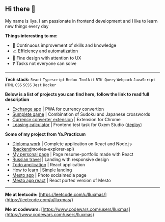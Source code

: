 ## Hi there 👋 

My name is Ilya. I am passionate in frontend development and I like to learn new things every day

**Things interesting to me:**

- :repeat: Continuous improvement of skills and knowledge
- :chart_with_upwards_trend: Efficiency and automatization
- :apple: Fine design with attention to UX 
- :question: Tasks not everyone can solve <!--`( )`-->

***
**Tech stack:** `React` `Typescript` `Redux-Toolkit` `RTK Query` `Webpack` `JavaScript` `HTML` `CSS` `SCSS` `Jest` `Docker`

**Below is a list of projects you can find here, follow the link to read full description**

- [Exchange app](https://github.com/Iluxmas/pwa-currency-converter) | PWA for currency convertion
- [Sumplete game](https://github.com/Iluxmas/sumplete) | Combination of Sudoku and Japanese crosswords
- [Currency converter extension](https://github.com/Iluxmas/currency-extension-typescript) | Extension for Chrome
- [Leasing calculator](https://github.com/Iluxmas/test_task_301023) | Frontend test task for Oxem Studio ([deploy](https://test-task-301023.vercel.app/))

**Some of my project from Ya.Practicum**

- [Diploma work](https://github.com/Iluxmas/movies-explorer-frontend) | Complete application on React and Node.js ([backend](https://github.com/Iluxmas/)movies-explorer-api)
- [My personal page](https://github.com/Iluxmas/resume) | Page resume-portfolio made with React
- [Russian travel](https://github.com/Iluxmas/russian-travel) | Landing with responsive design   
- [Todo application](https://github.com/Iluxmas/To-do-app) | React application
- [How to learn](https://github.com/Iluxmas/how-to-learn) | Simple landing
- [Mesto app](https://github.com/Iluxmas/mesto) | Photo socialmedia page
- [Mesto app react](https://github.com/Iluxmas/mesto-react) | React ported version of Mesto

***

**Me at leetcode:** [https://leetcode.com/u/Iluxmas/](https://leetcode.com/u/Iluxmas/)

**Me at codewars:** [https://www.codewars.com/users/Iluxmas](https://www.codewars.com/users/Iluxmas)

